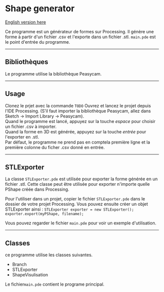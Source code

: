# Shape generator

[English version here](README.en.md)

Ce programme est un générateur de formes sur Processing.
Il génère une forme à partir d'un fichier .csv et l'exporte dans un fichier .stl.
```main.pde``` est le point d'entrée du programme.

---

## Bibliothèques 

Le programme utilise la bibliothèque Peasycam.

---

## Usage

Clonez le prjet avec la commande `TODO` 
Ouvrez et lancez le projet depuis l'IDE Processing. (S'il faut importer la bibliothèque Peasycam, allez dans Sketch -> Import Library -> Peasycam).  
Quand le programme est lancé, appuyez sur la touche  *espace* pour choisir un fichier .csv à importer.  
Quand la forme en 3D est générée, appuyez sur la touche *entrée* pour l'exporter en .stl.  
Par défaut, le programme ne prend pas en comptela première ligne et la première colonne du ficher .csv donné en entrée.  

---

## STLExporter 


La classe ```STLExporter.pde``` est utilisée pour exporter la forme générée en un fichier .stl. Cette classe peut être utilisée pour exporter n'importe quelle PShape créée dans Processing.  

Pour l'utiliser dans un projet, copier le fichier ```STLExporter.pde``` dans le dossier de votre projet Processing. Vous pouvez ensuite créer un objet STLExporter ainsi :
`STLExporter exporter = new STLExporter();`  
`exporter.export(myPShape, filename);`  

Vous pouvez regarder le fichier  ```main.pde``` pour voir un exemple d'utilisation.


---

## Classes  

ce programme utilise les classes suivantes.

* Branch 
* STLExporter 
* ShapeVisulisation

Le fichier```main.pde``` contient le programe principal.
 


